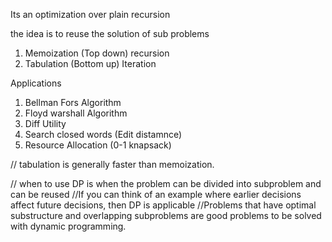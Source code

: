 Its an optimization over plain recursion

the idea is to reuse the solution of sub problems

1) Memoization (Top down) recursion
2) Tabulation (Bottom up) Iteration

Applications
1) Bellman Fors Algorithm
2) Floyd warshall Algorithm
3) Diff Utility
4) Search closed words (Edit distamnce)
5) Resource Allocation (0-1 knapsack)

// tabulation is generally faster than memoization.

// when to use DP is when the problem can be divided into subproblem and can be reused
//If you can think of an example where earlier decisions affect future decisions, then DP is applicable
//Problems that have optimal substructure and overlapping subproblems are good problems to be solved with dynamic programming.